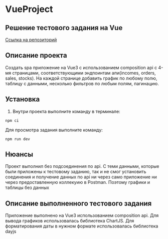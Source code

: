 # VueProject
## Решение тестового задания на Vue
[Ссылка на репозиторий](https://github.com/AlexMoS1n/VueProject)

## Описание проекта
Создать spa приложение на Vue3 с использованием composition api
с 4-мя страницами, соответствующими эндпоинтам апи(incomes, orders, sales, stocks).
На каждой странице добавить график по любому полю, таблицу с данными, несколько фильтров по любым полям, пагинацию.
  
## Установка  
1. Внутри проекта выполните команду в терминале:  
```
npm ci  
```
Для просмотра задания выполните команду:
```
npm run dev  
```
## Нюансы
Проект выполнил без подсоединения по api. С теми данными, которые были приложены к тестовому заданию, так и не смог установить соединения и получение данных по api ни через само приложение ни через предоставленную коллекуию в Postman. Поэтому графики и таблицы без данных

## Описание выполненного тестового задания 
Приложение выполнено на Vue3  использованием composition api.
Для вывода графиков использовалась библиотека ChartJS. 
Для форматирования даты в нужном формате использовалась библиотека dayjs 
